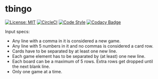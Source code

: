 # tbingo

[![License: MIT](https://img.shields.io/badge/License-MIT-yellow.svg)](https://opensource.org/licenses/MIT)
[![CircleCI](https://circleci.com/gh/ElliottLandsborough/tbingo.svg?style=svg)](https://circleci.com/gh/ElliottLandsborough/tbingo)
[![Code Style](https://github.styleci.io/repos/578703772/shield?style=flat&branch=main)](https://github.styleci.io/repos/578703772)
[![Codacy Badge](https://app.codacy.com/project/badge/Grade/1b90d4c402fa4eacbb1d3b90a56a0f0c)](https://www.codacy.com/gh/ElliottLandsborough/tbingo/dashboard?utm_source=github.com&amp;utm_medium=referral&amp;utm_content=ElliottLandsborough/tbingo&amp;utm_campaign=Badge_Grade)

Input specs:

 - Any line with a comma in it is considered a new game.
 - Any line with 5 numbers in it and no commas is considered a card row.
 - Cards have to be separated by at least one new line.
 - Each game element has to be separated by (at least) one new line.
 - Each board can be a maximum of 5 rows. Extra rows get dropped until the next blank line.
 - Only one game at a time.